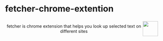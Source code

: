 # fetcher-chrome-extention


<div style=" position: relative;
  display: flex;
  justify-content: center;
  align-items: center;
  text-align: center;">
            <p>fetcher is chrome extension that helps you look up selected text on different sites</p>
            <img id="gif" src="https://static.wikia.nocookie.net/the-microsoft-agent/images/e/ed/Image_%281%29.gif/
          revision/latest/top-crop/width/360/height/450?cb=20190127183042" width="50px">
</div>

